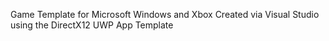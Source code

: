 Game Template for Microsoft Windows and Xbox
Created via Visual Studio using the DirectX12 UWP App Template
